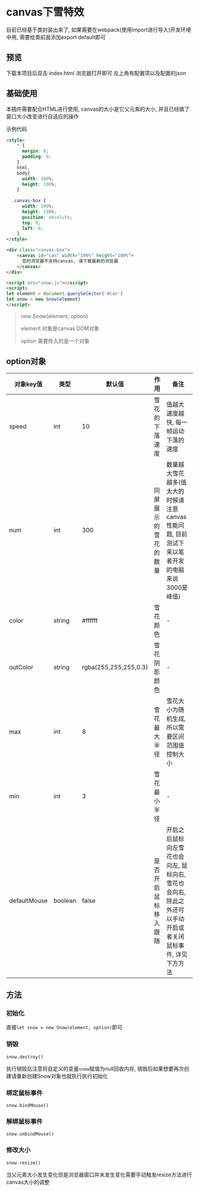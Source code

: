 # canvas下雪特效

目前已经基于类封装出来了, 如果需要在webpack(使用import进行导入)开发环境中用, 需要给类前面添加export default即可

## 预览

下载本项目后双击 index.html 浏览器打开即可 左上角有配置项以及配置的json

## 基础使用

本插件需要配合HTML进行使用, canvas的大小是它父元素的大小, 并且已经做了窗口大小改变进行自适应的操作

示例代码

```html
<style>
    * {
      margin: 0;
      padding: 0;
    }
    html,
    body{
      width: 100%;
      height: 100%;
    }
    
  .canvas-box {
      width: 100%;
      height: 100%;
      position: absolute;
      top: 0;
      left: 0;
    }
</style>

<div class="canvas-box">
    <canvas id="can" width="100%" height="100%">
      您的浏览器不支持canvas, 请下载最新的浏览器
    </canvas>
</div>

<script src="snow.js"></script>
<script>
let element = document.querySelector('#can')
let snow = new Snow(element)
</script>
```

> new Snow(element, option)
>
> element 对象是canvas DOM对象
>
> option 需要传入的是一个对象

## option对象

| 对象key值    | 类型    | 默认值                | 作用                 | 备注                                                         |
| ------------ | ------- | --------------------- | -------------------- | ------------------------------------------------------------ |
| speed        | int     | 10                    | 雪花的下落速度       | 值越大速度越快, 每一帧运动下落的速度                         |
| num          | int     | 300                   | 同屏展示的雪花的数量 | 数量越大雪花越多(值太大的时候请注意canvas性能问题, 目前测试下来以笔者开发的电脑来说3000是峰值) |
| color        | string  | #ffffff               | 雪花颜色             | -                                                            |
| outColor     | string  | rgba(255,255,255,0.3) | 雪花阴影颜色         | -                                                            |
| max          | int     | 8                     | 雪花最大半径         | 雪花大小为随机生成, 所以需要区间范围值控制大小               |
| min          | int     | 3                     | 雪花最小半径         | -                                                            |
| defaultMouse | boolean | false                 | 是否开启鼠标移入跟随 | 开启之后鼠标向左雪花也会向左, 鼠标向右,雪花也会向右, 除此之外还可以手动开启或者关闭鼠标事件, 详见下方方法 |

## 方法

### 初始化

直接`let snow = new Snow(element, option)`即可

### 销毁

`snow.destroy()`

执行销毁后注意将自定义的变量`snow`赋值为null回收内存, 销毁后如果想要再次创建请重新创建Snow对象也就执行执行初始化

### 绑定鼠标事件

`snow.bindMouse()`

### 解绑鼠标事件

`snow.unbindMouse()`

### 修改大小

`snow.resize()`

当父元素大小发生变化但是浏览器窗口并未发生变化需要手动触发resize方法进行canvas大小的调整